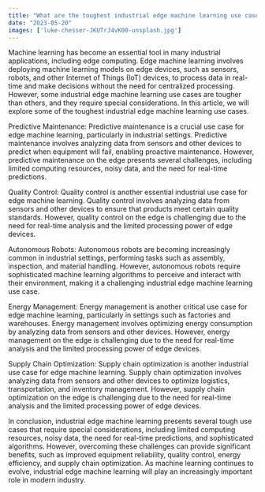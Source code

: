 ```yaml
---
title: "What are the toughest industrial edge machine learning use cases?"
date: "2023-05-20"
images: ['luke-chesser-JKUTrJ4vK00-unsplash.jpg']
---
```


Machine learning has become an essential tool in many industrial applications, including edge computing. Edge machine learning involves deploying machine learning models on edge devices, such as sensors, robots, and other Internet of Things (IoT) devices, to process data in real-time and make decisions without the need for centralized processing. However, some industrial edge machine learning use cases are tougher than others, and they require special considerations. In this article, we will explore some of the toughest industrial edge machine learning use cases. 

Predictive Maintenance: Predictive maintenance is a crucial use case for edge machine learning, particularly in industrial settings. Predictive maintenance involves analyzing data from sensors and other devices to predict when equipment will fail, enabling proactive maintenance. However, predictive maintenance on the edge presents several challenges, including limited computing resources, noisy data, and the need for real-time predictions. 

Quality Control: Quality control is another essential industrial use case for edge machine learning. Quality control involves analyzing data from sensors and other devices to ensure that products meet certain quality standards. However, quality control on the edge is challenging due to the need for real-time analysis and the limited processing power of edge devices. 

Autonomous Robots: Autonomous robots are becoming increasingly common in industrial settings, performing tasks such as assembly, inspection, and material handling. However, autonomous robots require sophisticated machine learning algorithms to perceive and interact with their environment, making it a challenging industrial edge machine learning use case. 

Energy Management: Energy management is another critical use case for edge machine learning, particularly in settings such as factories and warehouses. Energy management involves optimizing energy consumption by analyzing data from sensors and other devices. However, energy management on the edge is challenging due to the need for real-time analysis and the limited processing power of edge devices. 

Supply Chain Optimization: Supply chain optimization is another industrial use case for edge machine learning. Supply chain optimization involves analyzing data from sensors and other devices to optimize logistics, transportation, and inventory management. However, supply chain optimization on the edge is challenging due to the need for real-time analysis and the limited processing power of edge devices. 

In conclusion, industrial edge machine learning presents several tough use cases that require special considerations, including limited computing resources, noisy data, the need for real-time predictions, and sophisticated algorithms. However, overcoming these challenges can provide significant benefits, such as improved equipment reliability, quality control, energy efficiency, and supply chain optimization. As machine learning continues to evolve, industrial edge machine learning will play an increasingly important role in modern industry.

